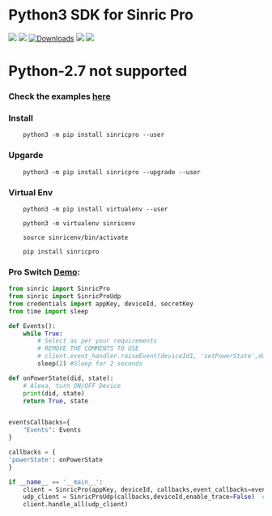 #  Python3 SDK for Sinric Pro
[![](https://img.shields.io/pypi/format/sinricpro.svg)](https://github.com/sinricpro/Python-SDK) 
[![](https://img.shields.io/pypi/v/sinricpro.svg)](https://github.com/sinricpro/Python-SDK) 
[![Downloads](https://pepy.tech/badge/sinricpro)](https://pypi.org/project/sinricpro/)
[![](https://img.shields.io/github/repo-size/sinricpro/Python-SDK.svg)](https://github.com/sinricpro/Python-SDK) 
[![](https://img.shields.io/badge/author-Dhanush-orange.svg)](https://github.com/imdhanush)

# Python-2.7 not supported

### Check the examples [here](https://github.com/sinricpro/Python-Examples)

### Install
        python3 -m pip install sinricpro --user
   
### Upgarde
        python3 -m pip install sinricpro --upgrade --user
### Virtual Env
        python3 -m pip install virtualenv --user
    
        python3 -m virtualenv sinricenv
    
        source sinricenv/bin/activate
    
        pip install sinricpro
    

### Pro Switch [Demo](https://github.com/sinricpro/Python-Examples/tree/master/pro_switch_example):
```python
from sinric import SinricPro
from sinric import SinricProUdp
from credentials import appKey, deviceId, secretKey
from time import sleep

def Events():
    while True:
        # Select as per your requirements
        # REMOVE THE COMMENTS TO USE
        # client.event_handler.raiseEvent(deviceId1, 'setPowerState',data={'state': 'On'})
        sleep(2) #Sleep for 2 seconds 

def onPowerState(did, state):
    # Alexa, turn ON/OFF Device
    print(did, state)
    return True, state


eventsCallbacks={
    "Events": Events
}

callbacks = {
'powerState': onPowerState
}

if __name__ == '__main__':
    client = SinricPro(appKey, deviceId, callbacks,event_callbacks=eventsCallbacks, enable_trace=False,secretKey=secretKey)
    udp_client = SinricProUdp(callbacks,deviceId,enable_trace=False)  # Set it to True to start logging request Offline Request/Response
    client.handle_all(udp_client)
```
